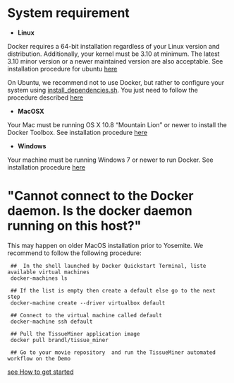 System requirement
================

* **Linux**

Docker requires a 64-bit installation regardless of your Linux version and distribution. Additionally, your kernel must be 3.10 at minimum. The latest 3.10 minor version or a newer maintained version are also acceptable.
See installation procedure for ubuntu [here](https://docs.docker.com/engine/installation/ubuntulinux/)

On Ubuntu, we recommend not to use Docker, but rather to configure your system using [install_dependencies.sh](install_dependencies.sh). You just need to follow the procedure described [here](https://github.com/mpicbg-scicomp/tissue_miner/blob/master/README.md#how-to-run-locally-linux-ubuntu)


* **MacOSX**

Your Mac must be running OS X 10.8 “Mountain Lion” or newer to install the Docker Toolbox.
See installation procedure [here](https://docs.docker.com/engine/installation/mac/)

* **Windows**

Your machine must be running Windows 7 or newer to run Docker. 
See installation procedure [here](https://docs.docker.com/engine/installation/windows/)


"Cannot connect to the Docker daemon. Is the docker daemon running on this host?"
================

This may happen on older MacOS installation prior to Yosemite.
We recommend to follow the following procedure:

     ##  In the shell launched by Docker Quickstart Terminal, liste available virtual machines 
     docker-machines ls
    
     ## If the list is empty then create a default else go to the next step  
     docker-machine create --driver virtualbox default
    
     ## Connect to the virtual machine called default
     docker-machine ssh default
    
     ## Pull the TissueMiner application image
     docker pull brandl/tissue_miner
    
     ## Go to your movie repository  and run the TissueMiner automated workflow on the Demo 

[see How to get started](https://github.com/mpicbg-scicomp/tissue_miner/blob/master/README.md#how-to-get-started)
    

